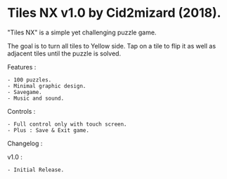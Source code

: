 # Tiles NX v1.0 by Cid2mizard (2018).

"Tiles NX" is a simple yet challenging puzzle game.

The goal is to turn all tiles to Yellow side. Tap on a tile to flip it as well as adjacent tiles until the puzzle is solved.

Features :

	- 100 puzzles.  
	- Minimal graphic design.
	- Savegame.
	- Music and sound.

Controls :

	- Full control only with touch screen.
	- Plus : Save & Exit game.

Changelog :

v1.0 :

	- Initial Release.
